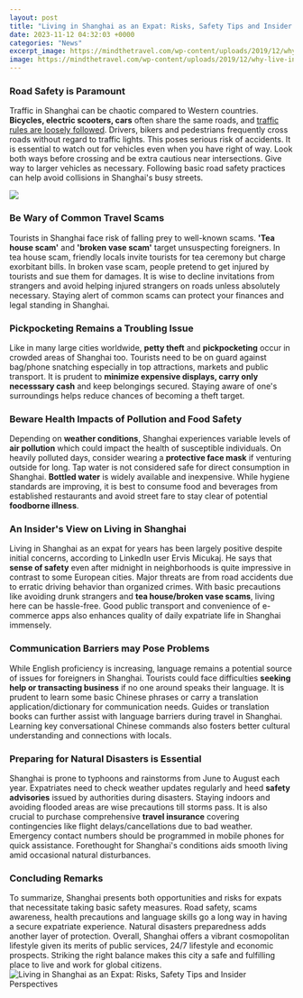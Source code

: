```yaml
---
layout: post
title: "Living in Shanghai as an Expat: Risks, Safety Tips and Insider Perspectives"
date: 2023-11-12 04:32:03 +0000
categories: "News"
excerpt_image: https://mindthetravel.com/wp-content/uploads/2019/12/why-live-in-shanghai.jpg
image: https://mindthetravel.com/wp-content/uploads/2019/12/why-live-in-shanghai.jpg
---
```


### Road Safety is Paramount        
Traffic in Shanghai can be chaotic compared to Western countries. **Bicycles, electric scooters, cars** often share the same roads, and [traffic rules are loosely followed](https://travelokla.github.io/2024-01-08-la-s-xe9curit-xe9-touristique-au-nig-xe9ria-un-enjeu-majeur-pour-le-d-xe9veloppement-xe9conomique-du-pays/). Drivers, bikers and pedestrians frequently cross roads without regard to traffic lights. This poses serious risk of accidents. It is essential to watch out for vehicles even when you have right of way. Look both ways before crossing and be extra cautious near intersections. Give way to larger vehicles as necessary. Following basic road safety practices can help avoid collisions in Shanghai's busy streets.

![](https://expats.adamfayed.com/wp-content/uploads/2021/08/71095236-China-Shanghai-City-The-Bund-and-Pudong-district-skyline-Huangpu-River-1024x682.jpg)
### Be Wary of Common Travel Scams
Tourists in Shanghai face risk of falling prey to well-known scams. **'Tea house scam'** and **'broken vase scam'** target unsuspecting foreigners. In tea house scam, friendly locals invite tourists for tea ceremony but charge exorbitant bills. In broken vase scam, people pretend to get injured by tourists and sue them for damages. It is wise to decline invitations from strangers and avoid helping injured strangers on roads unless absolutely necessary. Staying alert of common scams can protect your finances and legal standing in Shanghai.
### Pickpocketing Remains a Troubling Issue  
Like in many large cities worldwide, **petty theft** and **pickpocketing** occur in crowded areas of Shanghai too. Tourists need to be on guard against bag/phone snatching especially in top attractions, markets and public transport. It is prudent to **minimize expensive displays, carry only necesssary cash** and keep belongings secured. Staying aware of one's surroundings helps reduce chances of becoming a theft target.
### Beware Health Impacts of Pollution and Food Safety
Depending on **weather conditions**, Shanghai experiences variable levels of **air pollution** which could impact the health of susceptible individuals. On heavily polluted days, consider wearing a **protective face mask** if venturing outside for long. Tap water is not considered safe for direct consumption in Shanghai. **Bottled water** is widely available and inexpensive. While hygiene standards are improving, it is best to consume food and beverages from established restaurants and avoid street fare to stay clear of potential **foodborne illness**.
### An Insider's View on Living in Shanghai
Living in Shanghai as an expat for years has been largely positive despite initial concerns, according to LinkedIn user Ervis Micukaj. He says that **sense of safety** even after midnight in neighborhoods is quite impressive in contrast to some European cities. Major threats are from road accidents due to erratic driving behavior than organized crimes. With basic precautions like avoiding drunk strangers and **tea house/broken vase scams**, living here can be hassle-free. Good public transport and convenience of e-commerce apps also enhances quality of daily expatriate life in Shanghai immensely.
### Communication Barriers may Pose Problems  
While English proficiency is increasing, language remains a potential source of issues for foreigners in Shanghai. Tourists could face difficulties **seeking help or transacting business** if no one around speaks their language. It is prudent to learn some basic Chinese phrases or carry a translation application/dictionary for communication needs. Guides or translation books can further assist with language barriers during travel in Shanghai. Learning key conversational Chinese commands also fosters better cultural understanding and connections with locals.  
### Preparing for Natural Disasters is Essential
Shanghai is prone to typhoons and rainstorms from June to August each year. Expatriates need to check weather updates regularly and heed **safety advisories** issued by authorities during disasters. Staying indoors and avoiding flooded areas are wise precautions till storms pass. It is also crucial to purchase comprehensive **travel insurance** covering contingencies like flight delays/cancellations due to bad weather. Emergency contact numbers should be programmed in mobile phones for quick assistance. Forethought for Shanghai's conditions aids smooth living amid occasional natural disturbances.
### Concluding Remarks  
To summarize, Shanghai presents both opportunities and risks for expats that necessitate taking basic safety measures. Road safety, scams awareness, health precautions and language skills go a long way in having a secure expatriate experience. Natural disasters preparedness adds another layer of protection. Overall, Shanghai offers a vibrant cosmopolitan lifestyle given its merits of public services, 24/7 lifestyle and economic prospects. Striking the right balance makes this city a safe and fulfilling place to live and work for global citizens.
![Living in Shanghai as an Expat: Risks, Safety Tips and Insider Perspectives](https://mindthetravel.com/wp-content/uploads/2019/12/why-live-in-shanghai.jpg)